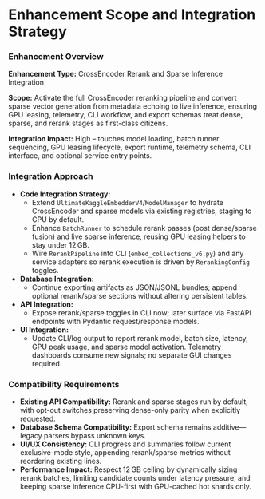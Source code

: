 # Enhancement Scope and Integration Strategy

### Enhancement Overview

**Enhancement Type:** CrossEncoder Rerank and Sparse Inference Integration

**Scope:** Activate the full CrossEncoder reranking pipeline and convert sparse vector generation from metadata echoing to live inference, ensuring GPU leasing, telemetry, CLI workflow, and export schemas treat dense, sparse, and rerank stages as first-class citizens.

**Integration Impact:** High – touches model loading, batch runner sequencing, GPU leasing lifecycle, export runtime, telemetry schema, CLI interface, and optional service entry points.

### Integration Approach

- **Code Integration Strategy:**
  - Extend `UltimateKaggleEmbedderV4`/`ModelManager` to hydrate CrossEncoder and sparse models via existing registries, staging to CPU by default.
  - Enhance `BatchRunner` to schedule rerank passes (post dense/sparse fusion) and live sparse inference, reusing GPU leasing helpers to stay under 12 GB.
  - Wire `RerankPipeline` into CLI (`embed_collections_v6.py`) and any service adapters so rerank execution is driven by `RerankingConfig` toggles.
- **Database Integration:**
  - Continue exporting artifacts as JSON/JSONL bundles; append optional rerank/sparse sections without altering persistent tables.
- **API Integration:**
  - Expose rerank/sparse toggles in CLI now; later surface via FastAPI endpoints with Pydantic request/response models.
- **UI Integration:**
  - Update CLI/log output to report rerank model, batch size, latency, GPU peak usage, and sparse model activation. Telemetry dashboards consume new signals; no separate GUI changes required.

### Compatibility Requirements

- **Existing API Compatibility:** Rerank and sparse stages run by default, with opt-out switches preserving dense-only parity when explicitly requested.
- **Database Schema Compatibility:** Export schema remains additive—legacy parsers bypass unknown keys.
- **UI/UX Consistency:** CLI progress and summaries follow current exclusive-mode style, appending rerank/sparse metrics without reordering existing lines.
- **Performance Impact:** Respect 12 GB ceiling by dynamically sizing rerank batches, limiting candidate counts under latency pressure, and keeping sparse inference CPU-first with GPU-cached hot shards only.

